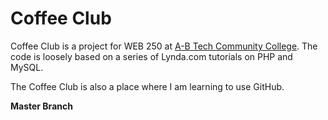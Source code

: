 # Coffee Club

Coffee Club is a project for WEB 250 at [A-B Tech Community College](https://www.abtech.edu/). The code is loosely based on a series of Lynda.com tutorials on PHP and MySQL. 
 
The Coffee Club is also a place where I am learning to use GitHub.

**Master Branch**